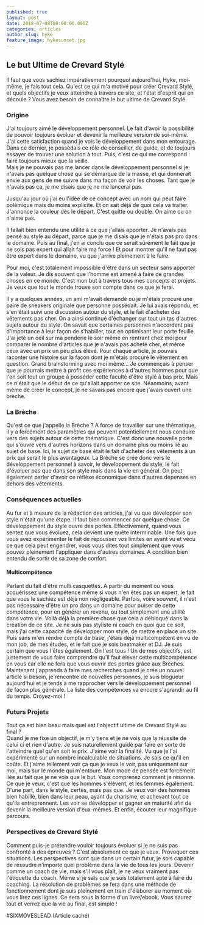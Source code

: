 ```yaml
---
published: true
layout: post
date: 2018-07-08T00:00:00.000Z
categories: articles
author_slug: hyke
feature_image: hykesunset.jpg
---
```

## Le but Ultime de Crevard Stylé

Il faut que vous sachiez impérativement pourquoi aujourd'hui, Hyke, moi-même, je fais tout cela.
Qu'est ce qui m'a motivé pour créer Crevard Stylé, et quels objectifs je veux atteindre à travers ce site, et l'état d'esprit qui en découle ?
Vous avez besoin de connaître le but ultime de Crevard Stylé.

### Origine 

J'ai toujours aimé le développement personnel. Le fait d'avoir la possibilité de pouvoir toujours évoluer et devenir la meilleure version de soi-même. J'ai cette satisfaction quand je vois le développement dans mon entourage. Dans ce dernier, je possèdais ce rôle de conseiller, de guide, et de toujours essayer de trouver une solution à tout. Puis, c'est ce qui me correspond : faire toujours mieux que la veille.  
Mais je ne pouvais pas me lancer dans le développement personnel si je n'avais pas quelque chose qui se démarque de la masse, et qui donnerait envie aux gens de me suivre dans ma façon de voir les choses. Tant que je n'avais pas ça, je me disais que je ne me lancerai pas.  

Jusqu'au jour où j'ai eu l'idée de ce concept avec un nom qui peut faire polémique mais du moins explicite. Et on sait déjà de quoi cela va traiter. J'annonce la couleur dès le départ. C'est quitte ou double. On aime ou on n'aime pas.  

Il fallait bien entendu une utilité à ce que j'allais apporter. Je n'avais pas pensé au style au départ, parce que je me disais que je n'étais pas pro dans le domaine. Puis au final, j'en ai conclu que ce serait sûrement le fait que je ne sois pas expert qui allait faire ma force ! Et pour montrer qu'il ne faut pas être expert dans le domaine, vu que j'arrive pleinement à le faire.

Pour moi, c'est totalement impossible d'être dans un secteur sans apporter de la valeur. Je dis souvent que l'homme est amené à faire de grandes choses en ce monde. C'est mon but à travers tous mes concepts et projets. Je veux que tout le monde trouve son compte dans ce que je ferai.  

Il y a quelques années, un ami m'avait demandé où je m'étais procuré une paire de sneakers originale que personne possédait. Je lui avais répondu, et s'en était suivi une discussion autour du style, et le fait d'acheter des vêtements pas cher. On a ainsi continué d'échanger sur tout un tas d'autres sujets autour du style. On savait que certaines personnes n'accordent pas d'importance à leur façon de s'habiller, tout en optimisant leur porte feuille.  
J'ai jeté un oeil sur ma penderie le soir même en rentrant chez moi pour comparer le nombre d'articles que je n'avais pas acheté cher, et même ceux avec un prix un peu plus élevé. Pour chaque article, je pouvais raconter une histoire sur la façon dont je m'étais procuré le vêtement en question.
Grand brainstorming avec moi même... Je commençais à penser que je pourrais mettre à profit ces expériences à d'autres hommes pour que l'on soit tout un groupe à posséder cette faculté d'être stylé à bas prix. Mais ce n'était que le début de ce qu'allait apporter ce site. Néanmoins, avant même de créer le concept, je ne savais pas encore que j'avais ouvert une brèche. 

### La Brèche

Qu'est ce que j'appelle la Brèche ?  A force de travailler sur une thématique, il y a forcément des paramètres qui peuvent potentiellement nous conduire vers des sujets autour de cette thématique. C'est donc une nouvelle porte qui s'ouvre vers d'autres horizons dans un domaine plus ou moins lié au sujet de base. Ici, le sujet de base était le fait d'acheter des vêtements à un prix qui serait le plus avantageux. La Brèche se crée donc vers le développement personnel à savoir, le développement du style, le fait d'évoluer pas que dans son style mais dans la vie en général. On peut également parler d'avoir ce réflèxe économique dans d'autres dépenses en dehors des vêtements.  

### Conséquences actuelles

Au fur et à mesure de la rédaction des articles, j'ai vu que développer son style n'était qu'une étape. Il faut bien commencer par quelque chose. Ce développement du style ouvre des portes. Effectivement, quand vous sentez que vous évoluez, cela devient une quête interminable. Une fois que vous avez expérimenter le fait de repousser vos limites en ayant vu et vécu ce que cela peut engendrer, vous vous dites tout simplement que vous pouvez pleinement l'appliquer dans d'autres domaines. A condition bien entendu de sortir de sa zone de confort.

#### Multicompétence
Parlant du fait d'être multi casquettes. A partir du moment où vous acquérissez une compétence même si vous n'en êtes pas un expert, le fait que vous le sachiez est déjà non négligeable. Parfois, voire souvent, il n'est pas nécessaire d'être un pro dans un domaine pour puiser de cette compétence, pour en générer un revenu, ou tout simplement une utilité dans votre vie.
Voilà déjà la première chose que cela a débloqué dans la création de ce site. Je ne suis pas styliste ni coach en quoi que ce soit, mais j'ai cette capacité de développer mon style, de mettre en place un site. Puis sans m'en rendre compte de base, j'étais déjà multicompétent en vu de mon job, de mes études, et le fait que je sois beatmaker et DJ. Je suis certain que vous l'êtes également. On l'est tous ! Un de mes objectifs, est justement de vous faire comprendre qu'il faut élever cette multicompétence en vous car elle ne fera que vous ouvrir des portes grâce aux Brèches.
Maintenant j'apprends à faire mes recherches quand je crée un nouvel article si besoin, je rencontre de nouvelles personnes, je suis blogueur aujourd'hui et je tends à me rapprocher vers le développement personnel de façon plus générale. La liste des compétences va encore s'agrandir au fil du temps. Croyez-moi !

### Futurs Projets

Tout ça est bien beau mais quel est l'objectif ultime de Crevard Stylé au final ?  
Quand je me fixe un objectif, je m'y tiens et je ne vois que la réussite de celui ci et rien d'autre. Je suis naturellement guidé par faire en sorte de l'atteindre quel qu'en soit le prix. J'aime voir la finalité. Vu que je l'ai expérimenté sur un nombre incalculable de situations. Je sais ce qu'il en coûte. Et j'aime tellement voir ça que je veux le voir, pas uniquement sur moi, mais sur le monde qui m'entoure. Mon mode de pensée est forcément liée au fait que je ne vois que le but. Vous comprenez comment je résonne.
Ce que je veux, c'est que les hommes s'élèvent, et les femmes également. D'une part, dans le style, certes, mais pas que. Je veux voir des hommes bien habillé, bien dans leur peau, ayant du charisme, et achevant tout ce qu'ils entreprennent. Les voir se développer et gagner en maturité afin de devenir la meilleure version d'eux-mêmes. Et enfin, écouter leur magnifique parcours.

### Perspectives de Crevard Stylé

Comment puis-je prétendre vouloir toujours évoluer si je ne suis pas confronté à des épreuves ? C'est absolument ce que je veux. Provoquer ces situations. Les perspectives sont que dans un certain futur, je sois capable de résoudre n'importe quel problème dans la vie de tous les jours. Devenir comme un coach de vie, mais s'il vous plaît, je ne veux vraiment pas l'étiquette du coach. Même si je sais que je suis totalement apte à faire du coaching. La résolution de problèmes se fera dans une méthode de fonctionnement dont je suis pleinement en train d'élaborer au moment où vous lirez ces lignes. Ce sera sous la forme d'un livre/ebook. Vous saurez tout et verrez que la vie au final, est simple !  

#SIXMOVESLEAD (Article caché)
